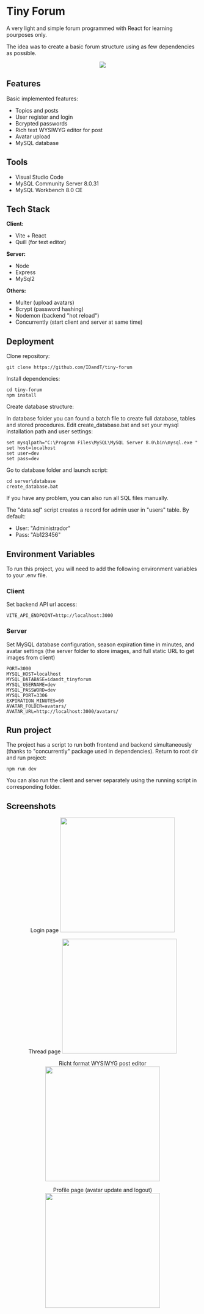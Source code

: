 # Tiny Forum

A very light and simple forum programmed with React for learning pourposes only.

The idea was to create a basic forum structure using as few dependencies as possible.

<p align="center">
<img  src="media/forum4.png"/>
</p>

## Features

Basic implemented features:

- Topics and posts
- User register and login
- Bcrypted passwords
- Rich text WYSIWYG editor for post
- Avatar upload
- MySQL database

## Tools

- Visual Studio Code
- MySQL Community Server 8.0.31
- MySQL Workbench 8.0 CE

## Tech Stack

**Client:**

- Vite + React
- Quill (for text editor)

**Server:**

- Node
- Express
- MySql2

**Others:**

- Multer (upload avatars)
- Bcrypt (password hashing)
- Nodemon (backend "hot reload")
- Concurrently (start client and server at same time)

## Deployment

Clone repository:

```
git clone https://github.com/IDandT/tiny-forum
```

Install dependencies:

```
cd tiny-forum
npm install
```

Create database structure:

In database folder you can found a batch file to create full database, tables and stored procedures. Edit create_database.bat and set your mysql installation path and user settings:

```
set mysqlpath="C:\Program Files\MySQL\MySQL Server 8.0\bin\mysql.exe "
set host=localhost
set user=dev
set pass=dev
```

Go to database folder and launch script:

```
cd server\database
create_database.bat
```

If you have any problem, you can also run all SQL files manually.

The "data.sql" script creates a record for admin user in "users" table. By default:

- User: "Administrador"
- Pass: "Ab123456"

## Environment Variables

To run this project, you will need to add the following environment variables to your .env file.

### Client

Set backend API url access:

```
VITE_API_ENDPOINT=http://localhost:3000
```

### Server

Set MySQL database configuration, season expiration time in minutes, and avatar settings (the server folder to store images, and full static URL to get images from client)

```
PORT=3000
MYSQL_HOST=localhost
MYSQL_DATABASE=idandt_tinyforum
MYSQL_USERNAME=dev
MYSQL_PASSWORD=dev
MYSQL_PORT=3306
EXPIRATION_MINUTES=60
AVATAR_FOLDER=avatars/
AVATAR_URL=http://localhost:3000/avatars/
```

## Run project

The project has a script to run both frontend and backend simultaneously (thanks to "concurrently" package used in dependencies).
Return to root dir and run project:

```
npm run dev
```

You can also run the client and server separately using the running script in corresponding folder.

## Screenshots

<p align="center">
Login page
<img  src="media/forum1.png" width="300px"/>
</p>

<p align="center">
Thread page
<img  src="media/forum2.png" width="300px"/>
</p>

<p align="center">
Richt format WYSIWYG post editor
<img  src="media/forum3.png" width="300px"/>
</p>

<p align="center">
Profile page (avatar update and logout)
<img  src="media/forum5.png" width="300px"/>
</p>

